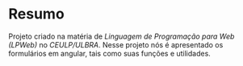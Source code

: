 # Resumo

Projeto criado na matéria de *Linguagem de Programação para Web (LPWeb)* no *CEULP/ULBRA*.
Nesse projeto nós é apresentado os formulários em angular, tais como suas funções e utilidades.
